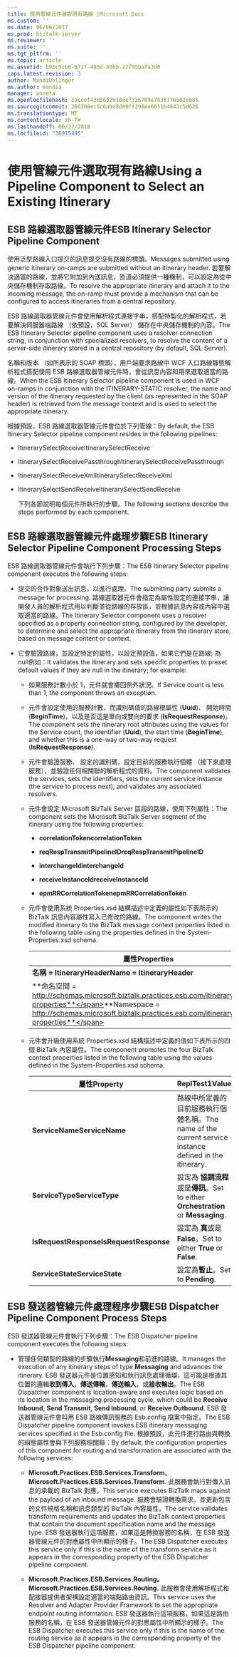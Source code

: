 ```yaml
---
title: 使用管線元件選取現有路線 |Microsoft Docs
ms.custom: ''
ms.date: 06/08/2017
ms.prod: biztalk-server
ms.reviewer: ''
ms.suite: ''
ms.tgt_pltfrm: ''
ms.topic: article
ms.assetid: b93c5cb6-071f-485d-b0bb-22f95bafa3d0
caps.latest.revision: 3
author: MandiOhlinger
ms.author: mandia
manager: anneta
ms.openlocfilehash: 2aceef4385652918ee7326709e7838776501e885
ms.sourcegitcommit: 266308ec5c6a9d8d80ff298ee6051b4843c5d626
ms.translationtype: MT
ms.contentlocale: zh-TW
ms.lasthandoff: 06/27/2018
ms.locfileid: "36975495"
---
```

# <a name="using-a-pipeline-component-to-select-an-existing-itinerary"></a><span data-ttu-id="17698-102">使用管線元件選取現有路線</span><span class="sxs-lookup"><span data-stu-id="17698-102">Using a Pipeline Component to Select an Existing Itinerary</span></span>
## <a name="esb-itinerary-selector-pipeline-component"></a><span data-ttu-id="17698-103">ESB 路線選取器管線元件</span><span class="sxs-lookup"><span data-stu-id="17698-103">ESB Itinerary Selector Pipeline Component</span></span>  
 <span data-ttu-id="17698-104">使用泛型路線入口提交的訊息提交沒有路線的標頭。</span><span class="sxs-lookup"><span data-stu-id="17698-104">Messages submitted using generic itinerary on-ramps are submitted without an itinerary header.</span></span> <span data-ttu-id="17698-105">若要解決適當的路線，並將它附加到內送訊息，匝道必須提供一種機制，可以設定為從中央儲存機制存取路線。</span><span class="sxs-lookup"><span data-stu-id="17698-105">To resolve the appropriate itinerary and attach it to the incoming message, the on-ramp must provide a mechanism that can be configured to access itineraries from a central repository.</span></span>  

 <span data-ttu-id="17698-106">ESB 路線選取器管線元件會使用解析程式連接字串，搭配特製化的解析程式，若要解決伺服器端路線 （依預設，SQL Server） 儲存在中央儲存機制的內容。</span><span class="sxs-lookup"><span data-stu-id="17698-106">The ESB Itinerary Selector pipeline component uses a resolver connection string, in conjunction with specialized resolvers, to resolve the content of a server-side itinerary stored in a central repository (by default, SQL Server).</span></span>  

 <span data-ttu-id="17698-107">名稱和版本 （如所表示的 SOAP 標頭），用戶端要求路線中 WCF 入口路線靜態解析程式搭配使用 ESB 路線選取器管線元件時，會從訊息內容和用來選取適當的路線。</span><span class="sxs-lookup"><span data-stu-id="17698-107">When the ESB Itinerary Selector pipeline component is used in WCF on-ramps in conjunction with the ITINERARY-STATIC resolver, the name and version of the itinerary requested by the client (as represented in the SOAP header) is retrieved from the message context and is used to select the appropriate itinerary.</span></span>  

 <span data-ttu-id="17698-108">根據預設，ESB 路線選取器管線元件會位於下列管線：</span><span class="sxs-lookup"><span data-stu-id="17698-108">By default, the ESB Itinerary Selector pipeline component resides in the following pipelines:</span></span>  

- <span data-ttu-id="17698-109">ItinerarySelectReceive</span><span class="sxs-lookup"><span data-stu-id="17698-109">ItinerarySelectReceive</span></span>  

- <span data-ttu-id="17698-110">ItinerarySelectReceivePassthrough</span><span class="sxs-lookup"><span data-stu-id="17698-110">ItinerarySelectReceivePassthrough</span></span>  

- <span data-ttu-id="17698-111">ItinerarySelectReceiveXml</span><span class="sxs-lookup"><span data-stu-id="17698-111">ItinerarySelectReceiveXml</span></span>  

- <span data-ttu-id="17698-112">ItinerarySelectSendReceive</span><span class="sxs-lookup"><span data-stu-id="17698-112">ItinerarySelectSendReceive</span></span>  

  <span data-ttu-id="17698-113">下列各節說明每個元件所執行的步驟。</span><span class="sxs-lookup"><span data-stu-id="17698-113">The following sections describe the steps performed by each component.</span></span>  

## <a name="esb-itinerary-selector-pipeline-component-processing-steps"></a><span data-ttu-id="17698-114">ESB 路線選取器管線元件處理步驟</span><span class="sxs-lookup"><span data-stu-id="17698-114">ESB Itinerary Selector Pipeline Component Processing Steps</span></span>  
 <span data-ttu-id="17698-115">ESB 路線選取器管線元件會執行下列步驟：</span><span class="sxs-lookup"><span data-stu-id="17698-115">The ESB Itinerary Selector pipeline component executes the following steps:</span></span>  

- <span data-ttu-id="17698-116">提交的合作對象送出訊息，以進行處理。</span><span class="sxs-lookup"><span data-stu-id="17698-116">The submitting party submits a message for processing.</span></span> <span data-ttu-id="17698-117">路線選取器元件會指定為屬性設定的連接字串，讓開發人員的解析程式用以判斷並從路線的存放區，並根據訊息內容或內容中選取適當的路線。</span><span class="sxs-lookup"><span data-stu-id="17698-117">The Itinerary Selector component uses a resolver specified as a property connection string, configured by the developer, to determine and select the appropriate itinerary from the itinerary store, based on message content or context.</span></span>  

- <span data-ttu-id="17698-118">它會驗證路線，並設定特定的屬性，以設定預設值，如果它們是在路線; 為 null例如：</span><span class="sxs-lookup"><span data-stu-id="17698-118">It validates the itinerary and sets specific properties to preset default values if they are null in the itinerary; for example:</span></span>  

  - <span data-ttu-id="17698-119">如果服務計數小於 1，元件就會擲回例外狀況。</span><span class="sxs-lookup"><span data-stu-id="17698-119">If Service count is less than 1, the component throws an exception.</span></span>  

  - <span data-ttu-id="17698-120">元件會設定使用的服務計數，而識別碼值的路線根屬性 (**Uuid**)、 開始時間 (**BeginTime**)，以及是否這是單向或雙向的要求 (**IsRequestResponse**)。</span><span class="sxs-lookup"><span data-stu-id="17698-120">The component sets the itinerary root attributes using the values for the Service count, the identifier (**Uuid**), the start time (**BeginTime**), and whether this is a one-way or two-way request (**IsRequestResponse**).</span></span>  

  - <span data-ttu-id="17698-121">元件會驗證服務、 設定的識別碼，設定目前的服務執行個體 （接下來處理服務），並驗證任何相關聯的解析程式的資料。</span><span class="sxs-lookup"><span data-stu-id="17698-121">The component validates the services, sets the identifiers, sets the current service instance (the service to process next), and validates any associated resolvers.</span></span>  

  - <span data-ttu-id="17698-122">元件會設定 Microsoft BizTalk Server 區段的路線，使用下列屬性：</span><span class="sxs-lookup"><span data-stu-id="17698-122">The component sets the Microsoft BizTalk Server segment of the itinerary using the following properties:</span></span>  

    -   <span data-ttu-id="17698-123">**correlationToken**</span><span class="sxs-lookup"><span data-stu-id="17698-123">**correlationToken**</span></span>  

    -   <span data-ttu-id="17698-124">**reqRespTransmitPipelineID**</span><span class="sxs-lookup"><span data-stu-id="17698-124">**reqRespTransmitPipelineID**</span></span>  

    -   <span data-ttu-id="17698-125">**interchangeId**</span><span class="sxs-lookup"><span data-stu-id="17698-125">**interchangeId**</span></span>  

    -   <span data-ttu-id="17698-126">**receiveInstanceId**</span><span class="sxs-lookup"><span data-stu-id="17698-126">**receiveInstanceId**</span></span>  

    -   <span data-ttu-id="17698-127">**epmRRCorrelationToken**</span><span class="sxs-lookup"><span data-stu-id="17698-127">**epmRRCorrelationToken**</span></span>  

  - <span data-ttu-id="17698-128">元件會使用系統 Properties.xsd 結構描述中定義的屬性如下表所示的 BizTalk 訊息內容屬性寫入已修改的路線。</span><span class="sxs-lookup"><span data-stu-id="17698-128">The component writes the modified itinerary to the BizTalk message context properties listed in the following table using the properties defined in the System-Properties.xsd schema.</span></span>  


    |                                           <span data-ttu-id="17698-129">屬性</span><span class="sxs-lookup"><span data-stu-id="17698-129">Properties</span></span>                                           |
    |------------------------------------------------------------------------------------------------|
    |                                   <span data-ttu-id="17698-130">**名稱 = ItineraryHeader**</span><span class="sxs-lookup"><span data-stu-id="17698-130">**Name = ItineraryHeader**</span></span>                                   |
    | <span data-ttu-id="17698-131">**命名空間 = http://schemas.microsoft.biztalk.practices.esb.com/itinerary/system-properties**</span><span class="sxs-lookup"><span data-stu-id="17698-131">**Namespace = http://schemas.microsoft.biztalk.practices.esb.com/itinerary/system-properties**</span></span> |


  - <span data-ttu-id="17698-132">元件會升級使用系統 Properties.xsd 結構描述中定義的值如下表所示的四個 BizTalk 內容屬性。</span><span class="sxs-lookup"><span data-stu-id="17698-132">The component promotes the four BizTalk context properties listed in the following table using the values defined in the System-Properties.xsd schema.</span></span>  

    |<span data-ttu-id="17698-133">屬性</span><span class="sxs-lookup"><span data-stu-id="17698-133">Property</span></span>|<span data-ttu-id="17698-134">ReplTest1</span><span class="sxs-lookup"><span data-stu-id="17698-134">Value</span></span>|  
    |--------------|-----------|  
    |<span data-ttu-id="17698-135">**ServiceName**</span><span class="sxs-lookup"><span data-stu-id="17698-135">**ServiceName**</span></span>|<span data-ttu-id="17698-136">路線中所定義的目前服務執行個體名稱。</span><span class="sxs-lookup"><span data-stu-id="17698-136">The name of the current service instance defined in the itinerary.</span></span>|  
    |<span data-ttu-id="17698-137">**ServiceType**</span><span class="sxs-lookup"><span data-stu-id="17698-137">**ServiceType**</span></span>|<span data-ttu-id="17698-138">設定為 **協調流程**或是**傳訊**。</span><span class="sxs-lookup"><span data-stu-id="17698-138">Set to either **Orchestration** or **Messaging**.</span></span>|  
    |<span data-ttu-id="17698-139">**IsRequestResponse**</span><span class="sxs-lookup"><span data-stu-id="17698-139">**IsRequestResponse**</span></span>|<span data-ttu-id="17698-140">設定為 **真**或是**False**。</span><span class="sxs-lookup"><span data-stu-id="17698-140">Set to either **True** or **False**.</span></span>|  
    |<span data-ttu-id="17698-141">**ServiceState**</span><span class="sxs-lookup"><span data-stu-id="17698-141">**ServiceState**</span></span>|<span data-ttu-id="17698-142">設定為**暫止**。</span><span class="sxs-lookup"><span data-stu-id="17698-142">Set to **Pending**.</span></span>|  

## <a name="esb-dispatcher-pipeline-component-process-steps"></a><span data-ttu-id="17698-143">ESB 發送器管線元件處理程序步驟</span><span class="sxs-lookup"><span data-stu-id="17698-143">ESB Dispatcher Pipeline Component Process Steps</span></span>  
 <span data-ttu-id="17698-144">ESB 發送器管線元件會執行下列步驟：</span><span class="sxs-lookup"><span data-stu-id="17698-144">The ESB Dispatcher pipeline component executes the following steps:</span></span>  

-   <span data-ttu-id="17698-145">管理任何類型的路線的步驟執行**Messaging**和前進的路線。</span><span class="sxs-lookup"><span data-stu-id="17698-145">It manages the execution of any itinerary steps of type **Messaging** and advances the itinerary.</span></span> <span data-ttu-id="17698-146">ESB 發送器元件是位置感知和執行訊息處理循環，這可能是根據其位置的邏輯**收到傳入**，**傳送傳輸**，**傳送輸入**，或**接收輸出**。</span><span class="sxs-lookup"><span data-stu-id="17698-146">The ESB Dispatcher component is location-aware and executes logic based on its location in the messaging processing cycle, which could be **Receive Inbound**, **Send Transmit**, **Send Inbound**, or **Receive Outbound**.</span></span> <span data-ttu-id="17698-147">ESB 發送器管線元件會叫用 ESB 路線傳訊服務的 Esb.config 檔案中指定。</span><span class="sxs-lookup"><span data-stu-id="17698-147">The ESB Dispatcher pipeline component invokes ESB itinerary messaging services specified in the Esb.config file.</span></span> <span data-ttu-id="17698-148">根據預設，此元件進行路由與轉換的組態屬性會與下列服務相關聯：</span><span class="sxs-lookup"><span data-stu-id="17698-148">By default, the configuration properties of this component for routing and transformation are associated with the following services:</span></span>  

    -   <span data-ttu-id="17698-149">**Microsoft.Practices.ESB.Services.Transform**。</span><span class="sxs-lookup"><span data-stu-id="17698-149">**Microsoft.Practices.ESB.Services.Transform**.</span></span> <span data-ttu-id="17698-150">此服務會執行對傳入訊息的承載的 BizTalk 對應。</span><span class="sxs-lookup"><span data-stu-id="17698-150">This service executes BizTalk maps against the payload of an inbound message.</span></span> <span data-ttu-id="17698-151">服務會驗證轉換需求，並更新包含的文件規格名稱和訊息類型的 BizTalk 內容屬性。</span><span class="sxs-lookup"><span data-stu-id="17698-151">The service validates transform requirements and updates the BizTalk context properties that contain the document specification name and the message type.</span></span> <span data-ttu-id="17698-152">ESB 發送器執行這項服務，如果這是轉換服務的名稱，在 ESB 發送器管線元件的對應屬性中所顯示的樣子。</span><span class="sxs-lookup"><span data-stu-id="17698-152">The ESB Dispatcher executes this service only if this is the name of the transform service as it appears in the corresponding property of the ESB Dispatcher pipeline component.</span></span>  

    -   <span data-ttu-id="17698-153">**Microsoft.Practices.ESB.Services.Routing。**</span><span class="sxs-lookup"><span data-stu-id="17698-153">**Microsoft.Practices.ESB.Services.Routing.**</span></span> <span data-ttu-id="17698-154">此服務會使用解析程式和配接器提供者架構設定適當的端點路由資訊。</span><span class="sxs-lookup"><span data-stu-id="17698-154">This service uses the Resolver and Adapter Provider Framework to set the appropriate endpoint routing information.</span></span> <span data-ttu-id="17698-155">ESB 發送器執行這項服務，如果這是路由服務的名稱，在 ESB 發送器管線元件的對應屬性中所顯示的樣子。</span><span class="sxs-lookup"><span data-stu-id="17698-155">The ESB Dispatcher executes this service only if this is the name of the routing service as it appears in the corresponding property of the ESB Dispatcher pipeline component.</span></span>